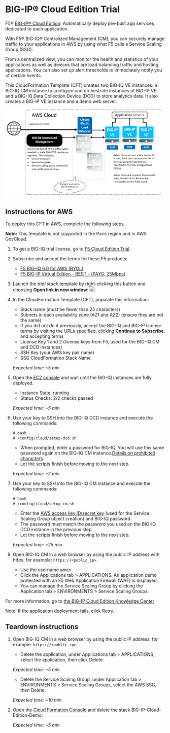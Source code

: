BIG-IP® Cloud Edition Trial
===========================

F5® [BIG-IP® Cloud Edition](https://www.f5.com/pdf/products/f5_bigip_cloud_edition_solution_overview.pdf): Automatically deploy pre-built app services dedicated to each application.

With F5® BIG-IQ® Centralized Management (CM), you can securely manage traffic to your applications in AWS by using what F5 calls a Service Scaling Group (SSG).

From a centralized view, you can monitor the health and statistics of your applications as well as devices that are load balancing traffic and hosting applications. You can also set up alert thresholds to immediately notify you of certain events.

This CloudFormation Template (CFT) creates two BIG-IQ VE instances: a BIG-IQ CM instance to configure and orchestrate instances of BIG-IP VE, and a BIG-IQ Data Collection Device (DCD) to store analytics data. It also creates a BIG-IP VE instance and a demo web server.

![Deployment Diagram](images/aws-ssg-example-in-cloud.png)

Instructions for AWS
--------------------

To deploy this CFT in AWS, complete the following steps.

**Note:** This template is not supported in the Paris region and in AWS GovCloud.

1. To get a BIG-IQ trial license, go to [F5 Cloud Edition Trial](https://f5.com/products/trials/product-trials).

2. Subscribe and accept the terms for these F5 products:

   * [F5 BIG-IQ 6.0 for AWS (BYOL)](https://aws.amazon.com/marketplace/pp/B00KIZG6KA)
   * [F5 BIG-IP Virtual Edition - BEST - (PAYG, 25Mbps)](https://aws.amazon.com/marketplace/pp/B079C4WR32)

3. Launch the *trial stack* template by right-clicking this button and choosing **Open link in new window**: <a href="https://console.aws.amazon.com/cloudformation/home?region=us-east-1#/stacks/new?stackName=BIG-IP-Cloud-Edition-Demo&templateURL=https:%2F%2Fs3.amazonaws.com%2Fbig-iq-quickstart-cf-templates%2F6.0.0%2Fbigiq-cm-dcd-pair-with-ssg.template" target="_blank">
   <img src="https://s3.amazonaws.com/cloudformation-examples/cloudformation-launch-stack.png"/></a>

4. In the CloudFormation Template (CFT), populate this information:

   * Stack name (must be fewer than 25 characters)
   * Subnets in each availability zone (AZ1 and AZ2) (ensure they are not the same)
   * If you did not do it previously, accept the BIG-IQ and BIG-IP license terms by visiting the URLs specified, clicking **Continue to Subscribe**, and accepting terms
   * License Key 1 and 2 (license keys from F5, used for the BIG-IQ CM and DCD instances)
   * SSH Key (your AWS key pair name)
   * SSG CloudFormation Stack Name

   *Expected time: ~5 min*

5. Open the [EC2 console](https://console.aws.amazon.com/ec2/v2/home) and wait until the BIG-IQ instances are fully deployed.

   * Instance State: running
   * Status Checks: 2/2 checks passed

   *Expected time: ~5 min*

6. Use your key to SSH into the BIG-IQ DCD instance and execute the following commands:

   ```
   # bash
   # /config/cloud/setup-dcd.sh
   ```

   * When prompted, enter a password for BIG-IQ. You will use this same password again on the BIG-IQ CM instance.[Details on prohibited characters](https://support.f5.com/csp/article/K2873).
   * Let the scripts finish before moving to the next step.

   *Expected time: ~2 min*

7. Use your key to SSH into the BIG-IQ CM instance and execute the following commands:

   ```
   # bash
   # /config/cloud/setup-cm.sh
   ```

   * Enter the [AWS access key ID/secret key](https://docs.aws.amazon.com/general/latest/gr/managing-aws-access-keys.html) (used for the Service Scaling Group object creation) and BIG-IQ password.
   * The password must match the password you used on the BIG-IQ DCD instance in the previous step.
   * Let the scripts finish before moving to the next step.

   *Expected time: ~25 min*

8. Open BIG-IQ CM in a web browser by using the public IP address with https, for example: ``https://<public_ip>``

   * Use the username `admin`.
   * Click the Applications tab > APPLICATIONS. An application demo protected with an F5 Web Application Firewall (WAF) is displayed.
   * You can manage the Service Scaling Group by clicking the Application tab > ENVIRONMENTS > Service Scaling Groups.

For more information, go to [the BIG-IP Cloud Edition Knowledge Center](https://support.f5.com/csp/knowledge-center/software/BIG-IP?module=BIG-IP%20Cloud%20Edition)

Note: If the application deployment fails, click Retry.

Teardown instructions
---------------------
1. Open BIG-IQ CM in a web browser by using the public IP address, for example: ``https://<public_ip>``

   * Delete the application, under Applications tab > APPLICATIONS, select the application, then click Delete.

   *Expected time: ~5 min*

   * Delete the Service Scaling Group, under Application tab > ENVIRONMENTS > Service Scaling Groups, select the AWS SSG, then Delete.

   *Expected time: ~10 min*

2. Open the [Cloud Formation Console](https://console.aws.amazon.com/cloudformation/) and delete the stack BIG-IP-Cloud-Edition-Demo.

   *Expected time: ~5 min*


